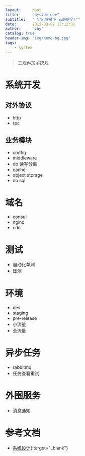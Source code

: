 ```yaml
---
layout:     post
title:      "system dev"
subtitle:   " \"麻雀虽小 五脏俱全\""
date:       2019-03-07 12:12:31
author:     "zhy"
catalog: true
header-img: "img/home-bg.jpg"
tags:
    - system
---
```


> 三观再加系统观

# 系统开发

## 对外协议
* http
* rpc

## 业务模块
* config
* middleware
* db 读写分离
* cache
* object storage
* no sql

# 域名
* consul
* nginx
* cdn

# 测试
* 自动化单测
* 压测

# 环境
* dev
* staging
* pre-release
* 小流量
* 全流量

# 异步任务
* rabbitmq
* 任务查看重试

# 外围服务
* 消息通知

# 参考文档
* [系统设计](https://github.com/donnemartin/system-design-primer){:target="_blank"}
